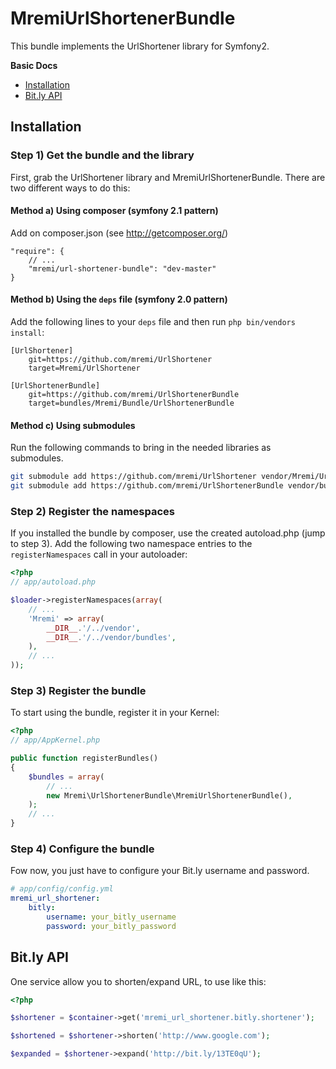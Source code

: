 MremiUrlShortenerBundle
=======================

This bundle implements the UrlShortener library for Symfony2.

**Basic Docs**

* [Installation](#installation)
* [Bit.ly API](#bitly-api)

<a name="installation"></a>

## Installation

### Step 1) Get the bundle and the library

First, grab the UrlShortener library and MremiUrlShortenerBundle. There are two
different ways to do this:

#### Method a) Using composer (symfony 2.1 pattern)

Add on composer.json (see http://getcomposer.org/)

    "require": {
        // ...
        "mremi/url-shortener-bundle": "dev-master"
    }

#### Method b) Using the `deps` file (symfony 2.0 pattern)

Add the following lines to your  `deps` file and then run `php bin/vendors
install`:

```
[UrlShortener]
    git=https://github.com/mremi/UrlShortener
    target=Mremi/UrlShortener

[UrlShortenerBundle]
    git=https://github.com/mremi/UrlShortenerBundle
    target=bundles/Mremi/Bundle/UrlShortenerBundle
```

#### Method c) Using submodules

Run the following commands to bring in the needed libraries as submodules.

```bash
git submodule add https://github.com/mremi/UrlShortener vendor/Mremi/UrlShortener
git submodule add https://github.com/mremi/UrlShortenerBundle vendor/bundles/Mremi/Bundle/UrlShortenerBundle
```

### Step 2) Register the namespaces

If you installed the bundle by composer, use the created autoload.php  (jump to step 3).
Add the following two namespace entries to the `registerNamespaces` call
in your autoloader:

``` php
<?php
// app/autoload.php

$loader->registerNamespaces(array(
    // ...
    'Mremi' => array(
        __DIR__.'/../vendor',
        __DIR__.'/../vendor/bundles',
    ),
    // ...
));
```

### Step 3) Register the bundle

To start using the bundle, register it in your Kernel:

``` php
<?php
// app/AppKernel.php

public function registerBundles()
{
    $bundles = array(
        // ...
        new Mremi\UrlShortenerBundle\MremiUrlShortenerBundle(),
    );
    // ...
}
```

### Step 4) Configure the bundle

Fow now, you just have to configure your Bit.ly username and password.

```yaml
# app/config/config.yml
mremi_url_shortener:
    bitly:
        username: your_bitly_username
        password: your_bitly_password
```

<a name="bitly-api"></a>

## Bit.ly API

One service allow you to shorten/expand URL, to use like this:

```php
<?php

$shortener = $container->get('mremi_url_shortener.bitly.shortener');

$shortened = $shortener->shorten('http://www.google.com');

$expanded = $shortener->expand('http://bit.ly/13TE0qU');
```
